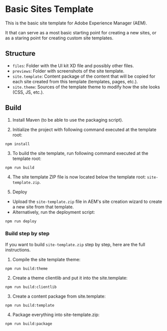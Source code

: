 # Basic Sites Template

This is the basic site template for Adobe Experience Manager (AEM).

It that can serve as a most basic starting point for creating a new sites, or as a staring point for creating custom site templates.

## Structure

* `files`: Folder with the UI kit XD file and possibly other files.
* `previews`: Folder with screenshots of the site template.
* `site.template`: Content package of the content that will be copied for each site created from this template (templates, pages, etc.).
* `site.theme`: Sources of the template theme to modify how the site looks (CSS, JS, etc.).

## Build

1. Install Maven (to be able to use the packaging script).

2. Initialize the project with following command executed at the template root:

```
npm install
```

3. To build the site template, run following command executed at the template root:

```
npm run build
```

4. The site template ZIP file is now located below the template root: `site-template.zip`.

5. Deploy
  * Upload the `site-template.zip` file in AEM's site creation wizard to create a new site from that template.
  * Alternatively, run the deployment script:

```
npm run deploy
```

### Build step by step

If you want to build `site-template.zip` step by step, here are the full instructions.

1. Compile the site template theme:

```
npm run build:theme
```

2. Create a theme clientlib and put it into the site.template:

```
npm run build:clientlib
```

3. Create a content package from site.template:

```
npm run build:template
```

4. Package everything into site-template.zip:

```
npm run build:package
```
